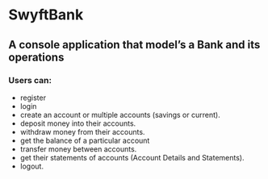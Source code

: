 # SwyftBank
## A console application that model’s a Bank and its operations

### Users can:
  - register
  - login
  - create an account or multiple accounts (savings or current).
  - deposit money into their accounts.
  - withdraw money from their accounts.
  - get the balance of a particular account
  - transfer money between accounts.
  - get their statements of accounts (Account Details and Statements).
  - logout.
